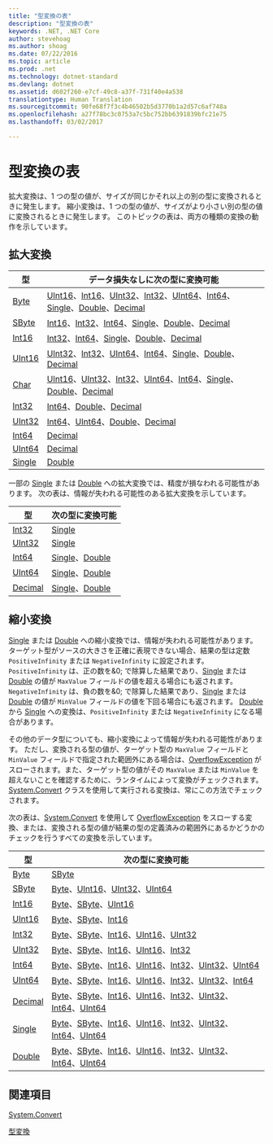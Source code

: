 ```yaml
---
title: "型変換の表"
description: "型変換の表"
keywords: .NET, .NET Core
author: stevehoag
ms.author: shoag
ms.date: 07/22/2016
ms.topic: article
ms.prod: .net
ms.technology: dotnet-standard
ms.devlang: dotnet
ms.assetid: d602f260-e7cf-49c8-a37f-731f40e4a538
translationtype: Human Translation
ms.sourcegitcommit: 90fe68f7f3c4b46502b5d3770b1a2d57c6af748a
ms.openlocfilehash: a27f78bc3c0753a7c5bc752bb6391839bfc21e75
ms.lasthandoff: 03/02/2017

---
```


# <a name="type-conversion-tables"></a>型変換の表

拡大変換は、1 つの型の値が、サイズが同じかそれ以上の別の型に変換されるときに発生します。 縮小変換は、1 つの型の値が、サイズがより小さい別の型の値に変換されるときに発生します。 このトピックの表は、両方の種類の変換の動作を示しています。

## <a name="widening-conversions"></a>拡大変換

型 | データ損失なしに次の型に変換可能
---- | -------------------------------------
[Byte](xref:System.Byte) | [UInt16](xref:System.UInt16)、[Int16](xref:System.Int16)、[UInt32](xref:System.UInt32)、[Int32](xref:System.Int32)、[UInt64](xref:System.UInt64)、[Int64](xref:System.Int64)、[Single](xref:System.Single)、[Double](xref:System.Double)、[Decimal](xref:System.Decimal)
[SByte](xref:System.SByte) | [Int16](xref:System.Int16)、[Int32](xref:System.Int32)、[Int64](xref:System.Int64)、[Single](xref:System.Single)、[Double](xref:System.Double)、[Decimal](xref:System.Decimal)
[Int16](xref:System.Int16) | [Int32](xref:System.Int32)、[Int64](xref:System.Int64)、[Single](xref:System.Single)、[Double](xref:System.Double)、[Decimal](xref:System.Decimal)
[UInt16](xref:System.UInt16) | [UInt32](xref:System.UInt32)、[Int32](xref:System.Int32)、[UInt64](xref:System.UInt64)、[Int64](xref:System.Int64)、[Single](xref:System.Single)、[Double](xref:System.Double)、[Decimal](xref:System.Decimal)
[Char](xref:System.Char) | [UInt16](xref:System.UInt16)、[UInt32](xref:System.UInt32)、[Int32](xref:System.Int32)、[UInt64](xref:System.UInt64)、[Int64](xref:System.Int64)、[Single](xref:System.Single)、[Double](xref:System.Double)、[Decimal](xref:System.Decimal)
[Int32](xref:System.Int32) | [Int64](xref:System.Int64)、[Double](xref:System.Double)、[Decimal](xref:System.Decimal)
[UInt32](xref:System.UInt32) | [Int64](xref:System.Int64)、[UInt64](xref:System.UInt64)、[Double](xref:System.Double)、[Decimal](xref:System.Decimal)
[Int64](xref:System.Int64) | [Decimal](xref:System.Decimal)
[UInt64](xref:System.UInt64) | [Decimal](xref:System.Decimal)
[Single](xref:System.Single) | [Double](xref:System.Double)

一部の [Single](xref:System.Single) または [Double](xref:System.Double) への拡大変換では、精度が損なわれる可能性があります。 次の表は、情報が失われる可能性のある拡大変換を示しています。

型 | 次の型に変換可能
---- | -------------------
[Int32](xref:System.Int32) | [Single](xref:System.Single)
[UInt32](xref:System.UInt32) | [Single](xref:System.Single)
[Int64](xref:System.Int64) | [Single](xref:System.Single)、[Double](xref:System.Double)
[UInt64](xref:System.UInt64) | [Single](xref:System.Single)、[Double](xref:System.Double)
[Decimal](xref:System.Decimal) | [Single](xref:System.Single)、[Double](xref:System.Double)

## <a name="narrowing-conversions"></a>縮小変換

[Single](xref:System.Single) または [Double](xref:System.Double) への縮小変換では、情報が失われる可能性があります。 ターゲット型がソースの大きさを正確に表現できない場合、結果の型は定数 `PositiveInfinity` または `NegativeInfinity` に設定されます。 `PositiveInfinity` は、正の数を&0; で除算した結果であり、[Single](xref:System.Single) または [Double](xref:System.Double) の値が `MaxValue` フィールドの値を超える場合にも返されます。 `NegativeInfinity` は、負の数を&0; で除算した結果であり、[Single](xref:System.Single) または [Double](xref:System.Double) の値が `MinValue` フィールドの値を下回る場合にも返されます。 [Double](xref:System.Double) から [Single](xref:System.Single) への変換は、`PositiveInfinity` または `NegativeInfinity` になる場合があります。

その他のデータ型についても、縮小変換によって情報が失われる可能性があります。 ただし、変換される型の値が、ターゲット型の `MaxValue` フィールドと `MinValue` フィールドで指定された範囲外にある場合は、[OverflowException](xref:System.OverflowException) がスローされます。また、ターゲット型の値がその `MaxValue` または `MinValue` を超えないことを確認するために、ランタイムによって変換がチェックされます。 [System.Convert](xref:System.Convert) クラスを使用して実行される変換は、常にこの方法でチェックされます。

次の表は、[System.Convert](xref:System.Convert) を使用して [OverflowException](xref:System.OverflowException) をスローする変換、または、変換される型の値が結果の型の定義済みの範囲外にあるかどうかのチェックを行うすべての変換を示しています。

型 | 次の型に変換可能
---- | -------------------
[Byte](xref:System.Byte) | [SByte](xref:System.SByte)
[SByte](xref:System.SByte) | [Byte](xref:System.Byte)、[UInt16](xref:System.UInt16)、[UInt32](xref:System.UInt32)、[UInt64](xref:System.UInt64)
[Int16](xref:System.Int16) | [Byte](xref:System.Byte)、[SByte](xref:System.SByte)、[UInt16](xref:System.UInt16)
[UInt16](xref:System.UInt16) | [Byte](xref:System.Byte)、[SByte](xref:System.SByte)、[Int16](xref:System.Int16)
[Int32](xref:System.Int32) | [Byte](xref:System.Byte)、[SByte](xref:System.SByte)、[Int16](xref:System.Int16)、[UInt16](xref:System.UInt16)、[UInt32](xref:System.UInt32)
[UInt32](xref:System.UInt32) | [Byte](xref:System.Byte)、[SByte](xref:System.SByte)、[Int16](xref:System.Int16)、[UInt16](xref:System.UInt16)、[Int32](xref:System.Int32)
[Int64](xref:System.Int64) | [Byte](xref:System.Byte)、[SByte](xref:System.SByte)、[Int16](xref:System.Int16)、[UInt16](xref:System.UInt16)、[Int32](xref:System.Int32)、[UInt32](xref:System.UInt32)、[UInt64](xref:System.UInt64)
[UInt64](xref:System.UInt64) | [Byte](xref:System.Byte)、[SByte](xref:System.SByte)、[Int16](xref:System.Int16)、[UInt16](xref:System.UInt16)、[Int32](xref:System.Int32)、[UInt32](xref:System.UInt32)、[Int64](xref:System.Int64)
[Decimal](xref:System.Decimal) | [Byte](xref:System.Byte)、[SByte](xref:System.SByte)、[Int16](xref:System.Int16)、[UInt16](xref:System.UInt16)、[Int32](xref:System.Int32)、[UInt32](xref:System.UInt32)、[Int64](xref:System.Int64)、[UInt64](xref:System.UInt64)
[Single](xref:System.Single) | [Byte](xref:System.Byte)、[SByte](xref:System.SByte)、[Int16](xref:System.Int16)、[UInt16](xref:System.UInt16)、[Int32](xref:System.Int32)、[UInt32](xref:System.UInt32)、[Int64](xref:System.Int64)、[UInt64](xref:System.UInt64)
[Double](xref:System.Double) | [Byte](xref:System.Byte)、[SByte](xref:System.SByte)、[Int16](xref:System.Int16)、[UInt16](xref:System.UInt16)、[Int32](xref:System.Int32)、[UInt32](xref:System.UInt32)、[Int64](xref:System.Int64)、[UInt64](xref:System.UInt64)

## <a name="see-also"></a>関連項目

[System.Convert](xref:System.Convert)

[型変換](type-conversion.md)


